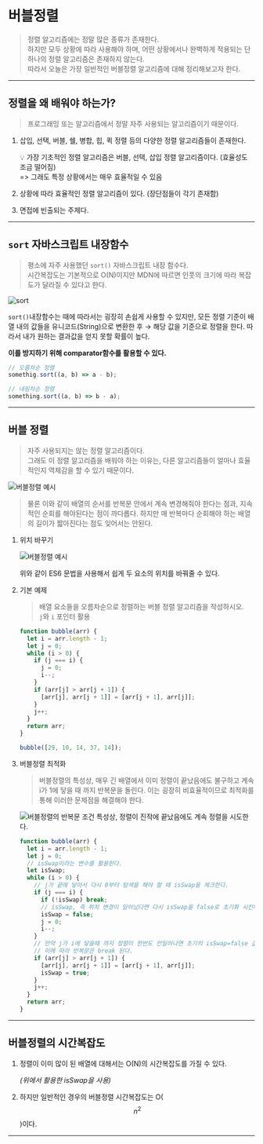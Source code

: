 # 버블정렬

> 정렬 알고리즘에는 정말 많은 종류가 존재한다.  
> 하지만 모두 상황에 따라 사용해야 하며, 어떤 상황에서나 완벽하게 적용되는 단 하나의 정렬 알고리즘은 존재하지 않는다.  
> 따라서 오늘은 가장 일반적인 버블정렬 알고리즘에 대해 정리해보고자 한다.

---

## 정렬을 왜 배워야 하는가?

> 프로그래밍 또는 알고리즘에서 정말 자주 사용되는 알고리즘이기 때문이다.

1. 삽입, 선택, 버블, 쉘, 병합, 힙, 퀵 정렬 등의 다양한 정렬 알고리즘들이 존재한다.

   💡 가장 기초적인 정렬 알고리즘은 버블, 선택, 삽입 정렬 알고리즘이다. (효율성도 조금 떨어짐)  
   => 그래도 특정 상황에서는 매우 효율적일 수 있음

2. 상황에 따라 효율적인 정렬 알고리즘이 있다. (장단점들이 각기 존재함)
3. 면접에 빈출되는 주제다.

---

## `sort` 자바스크립트 내장함수

> 평소에 자주 사용했던 `sort()` 자바스크립트 내장 함수다.  
> 시간복잡도는 기본적으로 O(N)이지만 MDN에 따르면 인풋의 크기에 따라 복잡도가 달라질 수 있다고 한다.

![sort](https://user-images.githubusercontent.com/67448481/148698038-6b3697c7-9aa6-4128-86de-fc6b3cf85621.png)

`sort()`내장함수는 때에 따라서는 굉장히 손쉽게 사용할 수 있지만, 모든 정렬 기준이 배열 내의 값들을 유니코드(String)으로 변환한 후 → 해당 값을 기준으로 정렬을 한다. 따라서 내가 원하는 결과값을 얻지 못할 확률이 높다.

**이를 방지하기 위해 comparator함수를 활용할 수 있다.**

```jsx
// 오름차순 정렬
somethig.sort((a, b) => a - b);

// 내림차순 정렬
something.sort((a, b) => b - a);
```

---

## 버블 정렬

> 자주 사용되지는 않는 정렬 알고리즘이다.  
> 그래도 이 정렬 알고리즘을 배워야 하는 이유는, 다른 알고리즘들이 얼마나 효율적인지 역체감을 할 수 있기 때문이다.

![버블정렬 예시](https://user-images.githubusercontent.com/67448481/148698037-0ae540f6-be54-41e2-832c-7932bc5865cd.png)

> 물론 이와 같이 배열의 순서를 반복문 안에서 계속 변경해줘야 한다는 점과, 지속적인 순회를 해야된다는 점이 까다롭다. 하지만 매 반복마다 순회해야 하는 배열의 길이가 짧아진다는 점도 잊어서는 안된다.

1. 위치 바꾸기

   ![버블정렬 예시](https://user-images.githubusercontent.com/67448481/148698034-80134374-20f0-4aaf-8e06-9de41d918b11.gif)

   위와 같이 ES6 문법을 사용해서 쉽게 두 요소의 위치를 바꿔줄 수 있다.

2. 기본 예제

   > 배열 요소들을 오름차순으로 정렬하는 버블 정렬 알고리즘을 작성하시오.  
   > `j`와 `i` 포인터 활용

   ```jsx
   function bubble(arr) {
     let i = arr.length - 1;
     let j = 0;
     while (i > 0) {
       if (j === i) {
         j = 0;
         i--;
       }
       if (arr[j] > arr[j + 1]) {
         [arr[j], arr[j + 1]] = [arr[j + 1], arr[j]];
       }
       j++;
     }
     return arr;
   }

   bubble([29, 10, 14, 37, 14]);
   ```

3. 버블정렬 최적화

   > 버블정렬의 특성상, 매우 긴 배열에서 이미 정렬이 끝났음에도 불구하고 계속 i가 1에 닿을 때 까지 반복문을 돌린다. 이는 굉장히 비효율적이므로 최적화를 통해 이러한 문제점을 해결해야 한다.

   ![버블정렬의 반복문 조건 특성상, 정렬이 진작에 끝났음에도 계속 정렬을 시도한다.](https://user-images.githubusercontent.com/67448481/148698035-070464bd-b5d5-45dc-abff-2827c719d8a3.gif)

   ```jsx
   function bubble(arr) {
     let i = arr.length - 1;
     let j = 0;
     // isSwap이라는 변수를 활용한다.
     let isSwap;
     while (i > 0) {
       // j가 끝에 닿아서 다시 0부터 탐색을 해야 할 때 isSwap을 체크한다.
       if (j === i) {
         if (!isSwap) break;
         // isSwap, 즉 위치 변경이 일어났다면 다시 isSwap을 false로 초기화 시킨다.
         isSwap = false;
         j = 0;
         i--;
       }
       // 만약 j가 i에 닿을때 까지 정렬이 한번도 안일어나면 초기의 isSwap=false 값이 유지될 것이다.
       // 이에 따라 반복문은 break 된다.
       if (arr[j] > arr[j + 1]) {
         [arr[j], arr[j + 1]] = [arr[j + 1], arr[j]];
         isSwap = true;
       }
       j++;
     }
     return arr;
   }
   ```

---

## 버블정렬의 시간복잡도

1. 정렬이 이미 많이 된 배열에 대해서는 O(N)의 시간복잡도를 가질 수 있다.

   _(위에서 활용한 isSwap을 사용)_

2. 하지만 일반적인 경우의 버블정렬 시간복잡도는 O($$n^2$$)이다.

---
